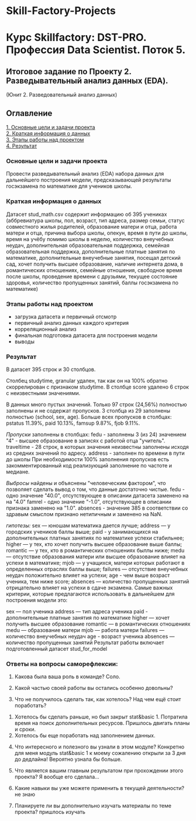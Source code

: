 # Skill-Factory-Projects
# Курс Skillfactory: DST-PRO. Профессия Data Scientist. Поток 5.

  
## Итоговое задание по Проекту 2. Разведывательный анализ данных (EDA).  
(Юнит 2. Разведовательный анализ данных)  

## Оглавление  
[1. Основные цели и задачи проекта](https://github.com/HeronFL/Skill-Factory-Projects/blob/master/module_2/README.md#Основные-цели-и-задачи-проекта)  
[2.  Краткая информация о данных](https://github.com/HeronFL/Skill-Factory-Projects/blob/master/module_2/README.md#Краткая-информация-о-данных)  
[3. Этапы работы над проектом](https://github.com/HeronFL/Skill-Factory-Projects/blob/master/module_2/README.md#Этапы-работы-над-проектом)  
[4. Результат](https://github.com/HeronFL/Skill-Factory-Projects/blob/master/module_2/README.md#Результат)  

### Основные цели и задачи проекта  
Провести разведывательный анализ (EDA) набора данных для дальнейшего построения модели, предсказывающей результаты госэкзамена по математике для учеников школы.  

### Краткая информация о данных
Датасет stud_math.csv содержит информацию об 395 учениках (аббревиатура школы, пол, возраст, тип адреса, размер семьи, статус совместного жилья родителей, образование матери и отца,  работа матери и отца, причина выбора школы, опекун, время в пути до школы, время на учёбу помимо школы в неделю, количество внеучебных неудач, дополнительная образовательная поддержка, семейная образовательная поддержка, дополнительные платные занятия по математике, дополнительные внеучебные занятия, посещал детский сад, хочет получить высшее образование, наличие интернета дома, в романтических отношениях, семейные отношения, свободное время после школы, проведение времени с друзьями, текущее состояние здоровья, количество пропущенных занятий, баллы госэкзамена по математике) 

### Этапы работы над проектом  
- загрузка датасета и первичный отсмотр  
- первичный анализ данных каждого критерия
- корреляционный анализ  
- финальная подготовка датасета для построения модели
- выводы  

### Результат  
В датасет 395 строк и 30 столбцов.

Столбец studytime, granular удален, так как он на 100% обратно скоррелирован с признаком studytime. В столбце score удалено 6 строк с неизвестными значениями.

В данных много пустых значений. Только 97 строк (24,56%) полностью заполнены и не содержат пропусков. 3 столбца из 29 заполнены полностью (school, sex, age). Больше всех пропусков в столбцах: pstatus 11.39%, paid 10.13%, famsup 9.87%, fjob 9.11%. 

*Пропуски* заполнены в столбцах:
fedu - заполнены 3 (из 24) значением "4" - высшее образование в записях с работой отца "учитель".
traveltime - 28 строк, в которых значения неизвестны заполнены исходя из средних значений по адресу.
address - заполнен по времени в пути до школы 
При необходимости 100% заполнения пропусков есть закомментированный код реализующий заполнение по частоте и медиане.

*Выбросы* найдены и объяснены "человеческим фактором", что позволяет сделать вывод о том, что данные достаточно чистые.
fedu - одно значение "40.0", отсутствующее в описании датасета заменено на на "4.0"
famrel - одно значение "-1.0", отсутствующее в описании признака заменено на "1.0".
absences - значение 385 в соответствии со здравым смыслом признано нетипичным и заменено на NaN.

*гипотезы:*
sex — юношам математика дается лучше;
address — у городских учеников баллы выше;
paid - у занимающихся на дополнительных платных занятиях по математике успехи стабильнее;
higher — у тех, кто хочет получить высшее образование выше баллы;
romantic — у тех, кто в романтических отношениях быллы ниже;
medu — отсутствие образования матери или высшее образование влияет на успехи в математике;
mjob — у учащихся, матери которых работают в определенных отраслях баллы выше;
failures — отсутствие внеучебных неудач положительно влияет на успехи;
age - чем выше возраст ученика, тем ниже score;
absences — количество пропущенных занятий отрицательно влияет на успехи в сдаче экзамена.
Самые важных критерии, которые предлагаются использовать в дальнейшем для построения модели это:

sex — пол ученика
address — тип адреса ученика
paid - дополнительные платные занятия по математике
higher — хочет получить высшее образование
romantic — в романтических отношениях
medu — образование матери
mjob — работа матери
failures — количество внеучебных неудач
age - возраст ученика
absences — количество пропущенных занятий
Результат работы включает подготовленный датасет stud_for_model


### Ответы на вопросы саморефлексии:

1. Какова была ваша роль в команде?  Соло.

2. Какой частью своей работы вы остались особенно довольны?

3. Что не получилось сделать так, как хотелось? Над чем ещё стоит поработать? 
1) Хотелось бы сделать раньше, но был закрыт stat&basic 1. Потратила время на поиск дополнительных ресурсов. Пришлось двигать планы и сроки. 
2) Хотелось бы еще поработать над заполнением данных.

4. Что интересного и полезного вы узнали в этом модуле? 
Конкретно для меня модуль stat&basic 1 к моему сожалению открыли за 3 дня до дедлайна! Вероятно узнала бы больше.

5. Что является вашим главным результатом при прохождении этого проекта? Я вообще его сделала...

6. Какие навыки вы уже можете применить в текущей деятельности? не знаю

7. Планируете ли вы дополнительно изучать материалы по теме проекта? пришлось изучать 

